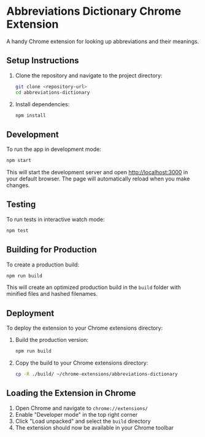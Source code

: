 # Abbreviations Dictionary Chrome Extension

A handy Chrome extension for looking up abbreviations and their meanings.

## Setup Instructions

1. Clone the repository and navigate to the project directory:
   ```bash
   git clone <repository-url>
   cd abbreviations-dictionary
   ```

2. Install dependencies:
   ```bash
   npm install
   ```

## Development

To run the app in development mode:

```bash
npm start
```

This will start the development server and open [http://localhost:3000](http://localhost:3000) in your default browser. The page will automatically reload when you make changes.

## Testing

To run tests in interactive watch mode:

```bash
npm test
```

## Building for Production

To create a production build:

```bash
npm run build
```

This will create an optimized production build in the `build` folder with minified files and hashed filenames.

## Deployment

To deploy the extension to your Chrome extensions directory:

1. Build the production version:
   ```bash
   npm run build
   ```

2. Copy the build to your Chrome extensions directory:
   ```bash
   cp -R ./build/ ~/chrome-extensions/abbreviations-dictionary
   ```

## Loading the Extension in Chrome

1. Open Chrome and navigate to `chrome://extensions/`
2. Enable "Developer mode" in the top right corner
3. Click "Load unpacked" and select the `build` directory
4. The extension should now be available in your Chrome toolbar

